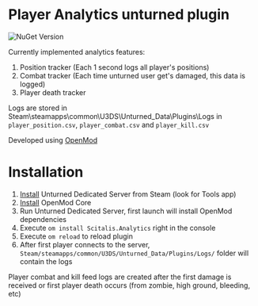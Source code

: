 # Player Analytics unturned plugin
![NuGet Version](https://img.shields.io/nuget/v/Scitalis.Analytics)

Currently implemented analytics features:
1. Position tracker (Each 1 second logs all player's positions)
2. Combat tracker (Each time unturned user get's damaged, this data is logged)
3. Player death tracker

Logs are stored in Steam\steamapps\common\U3DS\Unturned_Data\Plugins\Logs in `player_position.csv`, `player_combat.csv` and `player_kill.csv`

Developed using [OpenMod](https://github.com/openmod/openmod)

# Installation
1. [Install](https://store.steampowered.com/app/304930/Unturned/) Unturned Dedicated Server from Steam (look for Tools app)
2. [Install](https://openmod.github.io/openmod-docs/userdoc/installation/unturned.html) OpenMod Core
3. Run Unturned Dedicated Server, first launch will install OpenMod dependencies
4. Execute `om install Scitalis.Analytics` right in the console
5. Execute `om reload` to reload plugin
6. After first player connects to the server, `Steam/steamapps/common/U3DS/Unturned_Data/Plugins/Logs/` folder will contain the logs

Player combat and kill feed logs are created after the first damage is received or first player death occurs (from zombie, high ground, bleeding, etc)


